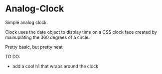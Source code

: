 # Analog-Clock
Simple analog clock.

Clock uses the date object to display time on a CSS clock face created by mainuplating the 360 degrees of a circle.

Pretty basic, but pretty neat

TO DO:
- add a cool h1 that wraps around the clock
